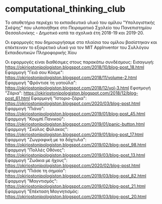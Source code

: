 # computational_thinking_club
Το αποθετήριο περιέχει το εκπαιδευτικό υλικό του ομίλου "Υπολογιστικής Σκέψης" που υλοποιήθηκε στο Πειραματικό Σχολείο του Πανεπιστημίου Θεσσαλονίκης - Δημοτικό κατά τα σχολικά έτη 2018-19 και 2019-20.

Οι εφαρμογές που δημιουργήσαμε στα πλαίσια του ομίλου βασίστηκαν και επέκτειναν το εξαιρετικό υλικό για τον MIT AppInventor του Συλλόγου Εκπαιδευτικών Πληροφορικής Χίου

Οι εφαρμογές είναι διαθέσιμες στους παρακάτω συνδέσμους:
Εισαγωγή: https://okiriostonipologiston.blogspot.com/2018/10/blog-post_18.html
Εφαρμογή "Γειά σου Κόσμε": https://okiriostonipologiston.blogspot.com/2018/11/volume-2.html
Εφαρμογή "Φρόντισε τη γατούλα": https://okiriostonipologiston.blogspot.com/2018/12/vol-3.html
Εφατμογή "Ζάρια": https://okiriostonipologiston.blogspot.com/2018/12/blog-post_61.html
Εφαρμογή "Ιστοριο-ζάρια": https://okiriostonipologiston.blogspot.com/2020/03/blog-post.html
Εφαρμογή "Πιάνο": https://okiriostonipologiston.blogspot.com/2019/01/blog-post_45.html
Εφαρμογή "Κουμπί Πανικού": https://okiriostonipologiston.blogspot.com/2019/01/panic-button.html
Εφαρμογή "Σκύλος Φύλακας": https://okiriostonipologiston.blogspot.com/2019/01/blog-post_17.html
Εφαρμογή "Ζωγραφική με τα δάχτυλα": https://okiriostonipologiston.blogspot.com/2019/02/blog-post_98.html
Εφαρμογή "Πολλές Οθόνες": https://okiriostonipologiston.blogspot.com/2019/03/blog-post_13.html
Εφαρμογή "Ζωάκια με ήχους": https://okiriostonipologiston.blogspot.com/2020/02/blog-post.html
Εφαρμογή "Πιάσε τη σημαία": https://okiriostonipologiston.blogspot.com/2019/03/blog-post_82.html
Εφαρμογή "Μαγντισμός": https://okiriostonipologiston.blogspot.com/2019/02/blog-post_21.html
Εφαρμογή "Επέκταση Μαγνητισμός: https://okiriostonipologiston.blogspot.com/2019/03/blog-post_20.html
